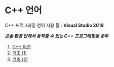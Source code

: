 # C++ 언어

C++ 프로그래밍 언어 사용 툴 : **Visual Studio 2019**

***콘솔 환경 안에서 동작할 수 있는 C++ 프로그래밍을 공부***

1. [C++ 이란](https://github.com/dlalstj0213/CppStart/tree/master/study_00)
2. [기초 (1)](https://github.com/dlalstj0213/CppStart/tree/master/study_01)
3. [기초 (2)](https://github.com/dlalstj0213/CppStart/tree/master/study_02)